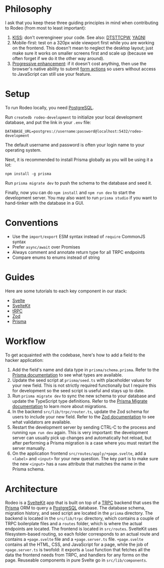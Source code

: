 # Philosophy

I ask that you keep these three guiding principles in mind when contributing to Rodeo (from most to least important):

1. [KISS](https://wiki.c2.com/?KeepItSimple): don't overengineer your code. See also: [DTSTTCPW](http://wiki.c2.com/?DoTheSimplestThingThatCouldPossiblyWork), [YAGNI](https://wiki.c2.com/?YouArentGonnaNeedIt)
2. Mobile-first: test on a 320px wide viewport first while you are working on the frontend. This doesn't mean to neglect the desktop layout; just make sure it works on smaller screens first and scale up (because we often forget if we do it the other way around).
3. [Progressive enhancement](https://en.wikipedia.org/wiki/Progressive_enhancement): if it doesn't cost anything, then use the browser's native ability to submit [form actions](https://kit.svelte.dev/docs/form-actions) so users without access to JavaScript can still use your feature.

# Setup

To run Rodeo locally, you need [PostgreSQL](https://www.postgresql.org/).

Run `createdb rodeo-development` to initialize your local development database, and put the link in your `.env` file:

`DATABASE_URL=postgres://username:password@localhost:5432/rodeo-development`

The default username and password is often your login name to your operating system.

Next, it is recommended to install Prisma globally as you will be using it a lot:

`npm install -g prisma`

Run `prisma migrate dev` to push the schema to the database and seed it.

Finally, now you can do `npm install` and `npm run dev` to start the development server. You may also want to run `prisma studio` if you want to hand-tinker with the database in a GUI.

# Conventions

- Use the `import/export` ESM syntax instead of `require` CommonJS syntax
- Prefer `async/await` over Promises
- Always comment and annotate return type for all TRPC endpoints
- Compare enums to enums instead of string

# Guides

Here are some tutorials to each key component in our stack:

- [Svelte](https://svelte.dev/)
- [SvelteKit](https://kit.svelte.dev/)
- [tRPC](https://trpc.io/)
- [Zod](https://zod.dev/)
- [Prisma](https://www.prisma.io/)

# Workflow

To get acquainted with the codebase, here's how to add a field to the hacker application:

1. Add the field's name and data type in `prisma/schema.prisma`. Refer to the [Prisma documentation](https://www.prisma.io/docs/concepts/components/prisma-schema/data-model) to see what types are available.
2. Update the seed script at `prisma/seed.ts` with placeholder values for your new field. This is not strictly required functionally but I require this for development so the seed script is useful and stays up to date.
3. Run `prisma migrate dev` to sync the new schema to your database and update the TypeScript type definitions. Refer to the [Prisma Migrate documentation](https://www.prisma.io/docs/concepts/components/prisma-migrate/migrate-development-production) to learn more about migrations.
4. In the backend `src/lib/trpc/router.ts`, update the Zod schema for users to include your new field. Refer to the [Zod documentation](https://zod.dev/?id=basic-usage) to see what validators are available.
5. Restart the development server by sending CTRL-C to the process and running `npm run dev` again. This is very important: the development server can usually pick up changes and automatically hot reload, but after performing a Prisma migration is a case where you must restart the server manually.
6. On the application frontend `src/routes/apply/+page.svelte`, add a `<label>` and `<input>` for your new question. The key part is to make sure the new `<input>` has a `name` attribute that matches the name in the Prisma schema.

# Architecture

Rodeo is a [SvelteKit](https://kit.svelte.dev/) app that is built on top of a [TRPC](https://trpc.io/) backend that uses the [Prisma](https://www.prisma.io/) ORM to query a [PostgreSQL](https://www.postgresql.org/) database. The database schema, migration history, and seed script are located in the `prisma` directory. The backend is located in the `src/lib/trpc` directory, which contains a couple of TRPC boilerplate files and a `routes` folder, which is where the actual endpoints are located. The frontend is located in `src/routes`. SvelteKit uses filesystem-based routing, so each folder corresponds to an actual route and contains a `+page.svelte` file and a `+page.server.ts` file. `+page.svelte` contains all the HTML, CSS, and JavaScript for a page, while the job of `+page.server.ts` is twofold: it exports a `load` function that fetches all the data the frontend needs from TRPC, and handlers for any forms on the page. Reuseable components in pure Svelte go in `src/lib/components`.
